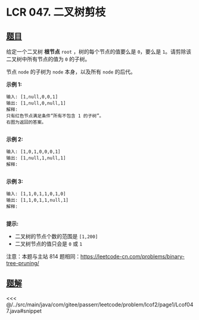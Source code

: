 # LCR 047. 二叉树剪枝

## [题目](https://leetcode.cn/problems/pOCWxh/)
给定一个二叉树 **根节点** `root` ，树的每个节点的值要么是 `0`，要么是 `1`。请剪除该二叉树中所有节点的值为 `0` 的子树。

节点 `node` 的子树为 `node` 本身，以及所有 `node` 的后代。

**示例 1:**

```
输入: [1,null,0,0,1]
输出: [1,null,0,null,1] 
解释: 
只有红色节点满足条件“所有不包含 1 的子树”。
右图为返回的答案。


```

**示例 2:**

```
输入: [1,0,1,0,0,0,1]
输出: [1,null,1,null,1]
解释: 


```

**示例 3:**

```
输入: [1,1,0,1,1,0,1,0]
输出: [1,1,0,1,1,null,1]
解释: 


```

**提示:**

* 二叉树的节点个数的范围是 `[1,200]`
* 二叉树节点的值只会是 `0` 或 `1`

注意：本题与主站 814 题相同：<https://leetcode-cn.com/problems/binary-tree-pruning/>


## [题解](https://github.com/PasseRR/JavaLeetCode/blob/master/src/main/java/com/gitee/passerr/leetcode/problem/lcof2/page1/Lcof047.java)

<<< @/../src/main/java/com/gitee/passerr/leetcode/problem/lcof2/page1/Lcof047.java#snippet
